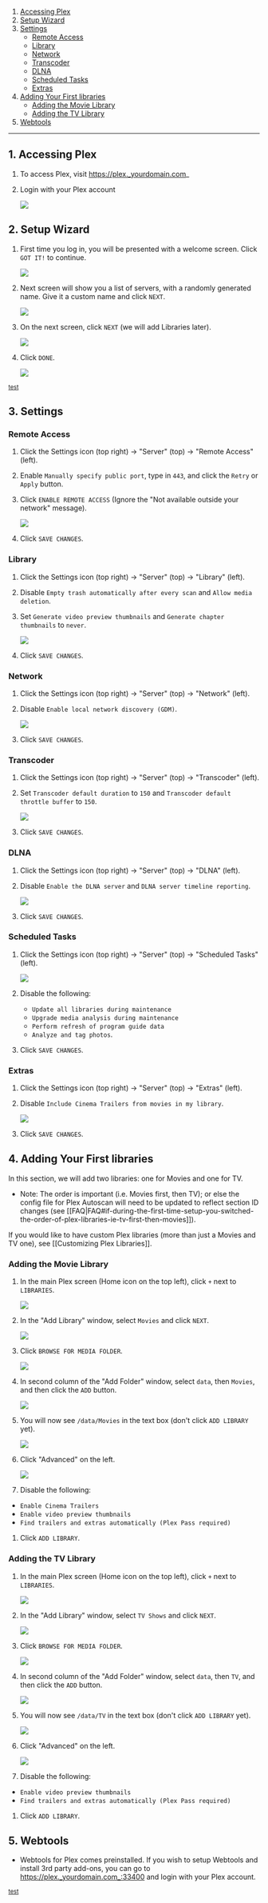 <!-- TOC depthFrom:1 depthTo:6 withLinks:1 updateOnSave:0 orderedList:0 -->

1. [Accessing Plex](#1-accessing-plex)
2. [Setup Wizard](#2-setup-wizard)
3. [Settings](#3-settings)
	- [Remote Access](#remote-access)
	- [Library](#library)
	- [Network](#network)
	- [Transcoder](#transcoder)
	- [DLNA](#dlna)
	- [Scheduled Tasks](#scheduled-tasks)
	- [Extras](#extras)
4. [Adding Your First libraries](#4-adding-your-first-libraries)
	- [Adding the Movie Library](#adding-the-movie-library)
	- [Adding the TV Library](#adding-the-tv-library)
5. [Webtools](#5-webtools)

<!-- /TOC -->

---

## 1. Accessing Plex

1. To access Plex, visit https://plex._yourdomain.com_

2. Login with your Plex account

    ![](https://i.imgur.com/KMVu05O.png)

## 2. Setup Wizard

1. First time you log in, you will be presented with a welcome screen. Click `GOT IT!` to continue.

    ![](https://i.imgur.com/CTG955C.png)

1. Next screen will show you a list of servers, with a randomly generated name. Give it a custom name and click `NEXT`.

    ![](https://i.imgur.com/soGxdGm.png)

1. On the next screen, click `NEXT` (we will add Libraries later).

    ![](https://i.imgur.com/OQxsJd1.png)

1. Click `DONE`.

    ![](https://i.imgur.com/uRr3o61.png)

<sup name="a1">[test](#f1)</sup>

## 3. Settings

### Remote Access

1. Click the Settings icon (top right) -> "Server" (top) -> "Remote Access" (left).

1. Enable `Manually specify public port`, type in `443`, and click the `Retry` or `Apply` button.

1. Click `ENABLE REMOTE ACCESS` (Ignore the "Not available outside your network" message).

    ![](http://i.imgur.com/tq7dzAa.png)

1. Click `SAVE CHANGES`.


### Library

1. Click the Settings icon (top right) -> "Server" (top) -> "Library" (left).
1. Disable `Empty trash automatically after every scan` and `Allow media deletion`.
2. Set `Generate video preview thumbnails` and `Generate chapter thumbnails` to `never`.

    ![](http://i.imgur.com/D82n8vh.png)

1. Click `SAVE CHANGES`.

### Network

1. Click the Settings icon (top right) -> "Server" (top) -> "Network" (left).
2. Disable `Enable local network discovery (GDM)`.

    ![](http://i.imgur.com/nQXDIUz.png)

1. Click `SAVE CHANGES`.


### Transcoder

1. Click the Settings icon (top right) -> "Server" (top) -> "Transcoder" (left).
2. Set `Transcoder default duration` to `150` and `Transcoder default throttle buffer` to `150`.

    ![](https://i.imgur.com/ia8MjvR.png)

1. Click `SAVE CHANGES`.


### DLNA

1. Click the Settings icon (top right) -> "Server" (top) -> "DLNA" (left).

1. Disable `Enable the DLNA server` and `DLNA server timeline reporting`.


    ![](http://i.imgur.com/CLGqMQx.png)

1. Click `SAVE CHANGES`.


### Scheduled Tasks

1. Click the Settings icon (top right) -> "Server" (top) -> "Scheduled Tasks" (left).

    ![](http://i.imgur.com/tjotG75.png)

2. Disable the following:
    - `Update all libraries during maintenance`
    - `Upgrade media analysis during maintenance`
    - `Perform refresh of program guide data`
    - `Analyze and tag photos`.


3. Click `SAVE CHANGES`.


### Extras

1. Click the Settings icon (top right) -> "Server" (top) -> "Extras" (left).

1. Disable `Include Cinema Trailers from movies in my library`.

    ![](http://i.imgur.com/FM7OsPZ.png)

1. Click `SAVE CHANGES`.



## 4. Adding Your First libraries

In this section, we will add two libraries: one for Movies and one for TV.

   * Note: The order is important (i.e. Movies first, then TV); or else the config file for Plex Autoscan will need to be updated to reflect section ID changes (see [[FAQ|FAQ#if-during-the-first-time-setup-you-switched-the-order-of-plex-libraries-ie-tv-first-then-movies]]).

If you would like to have custom Plex libraries (more than just a Movies and TV one), see [[Customizing Plex Libraries]].

### Adding the Movie Library

1. In the main Plex screen (Home icon on the top left), click `+` next to `LIBRARIES`.

    ![](https://i.imgur.com/zadq6ca.png)

1. In the "Add Library" window, select `Movies` and click `NEXT`.

    ![](https://i.imgur.com/UcUFCix.png)

1. Click `BROWSE FOR MEDIA FOLDER`.

    ![](https://i.imgur.com/5kywEro.png)

1. In second column of the "Add Folder" window, select `data`, then `Movies`, and then click the `ADD` button.

    ![ ](https://i.imgur.com/Embc9h9.png)

1. You will now see `/data/Movies` in the text box (don't click `ADD LIBRARY` yet).

    ![](https://i.imgur.com/qzlGMTN.png)

1. Click "Advanced" on the left.

    ![](https://i.imgur.com/4JV0orf.png)

1. Disable the following:
  - `Enable Cinema Trailers`
  - `Enable video preview thumbnails`
  - `Find trailers and extras automatically (Plex Pass required)`

1. Click `ADD LIBRARY`.


### Adding the TV Library

1. In the main Plex screen (Home icon on the top left), click `+` next to `LIBRARIES`.

    ![](https://i.imgur.com/zadq6ca.png)

1. In the "Add Library" window, select `TV Shows` and click `NEXT`.

    ![](https://i.imgur.com/gZtUgtQ.png)

1. Click `BROWSE FOR MEDIA FOLDER`.

    ![](https://i.imgur.com/5kywEro.png)

1. In second column of the "Add Folder" window, select `data`, then `TV`, and then click the `ADD` button.

    ![ ](https://i.imgur.com/Embc9h9.png)

1. You will now see `/data/TV` in the text box (don't click `ADD LIBRARY` yet).

    ![](https://i.imgur.com/i03W0W0.png)

1. Click "Advanced" on the left.

    ![](https://i.imgur.com/JuZif0B.png)

1. Disable the following:
  - `Enable video preview thumbnails`
  - `Find trailers and extras automatically (Plex Pass required)`

1. Click `ADD LIBRARY`.


## 5. Webtools

* Webtools for Plex comes preinstalled. If you wish to setup Webtools and install 3rd party add-ons, you can go to https://plex._yourdomain.com_:33400 and login with your Plex account.


<sup name="f1">[test](#a1)</sup>
